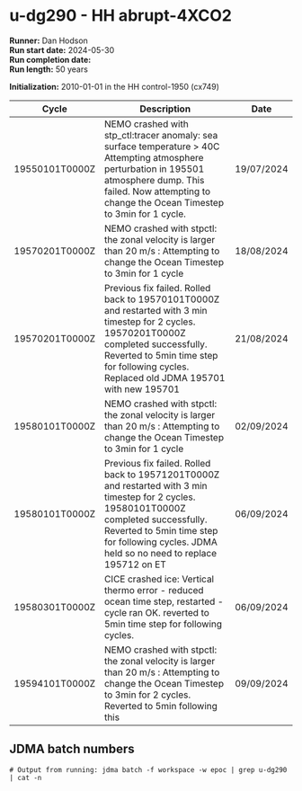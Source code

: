# u-dg290 - HH abrupt-4XCO2

**Runner:** Dan Hodson  
**Run start date:** 2024-05-30  
**Run completion date:**  
**Run length:** 50 years  

**Initialization:** 2010-01-01 in the HH control-1950 (cx749)

| Cycle | Description | Date |
| --- | --- | --- |
| 19550101T0000Z | NEMO crashed with stp_ctl:tracer anomaly: sea surface temperature > 40C Attempting atmosphere perturbation in 195501 atmosphere dump. This failed. Now attempting to change the Ocean Timestep to 3min for 1 cycle. | 19/07/2024 |
|19570201T0000Z| NEMO crashed with  stpctl: the zonal velocity is larger than 20 m/s : Attempting to change the Ocean Timestep to 3min for 1 cycle | 18/08/2024|
|19570201T0000Z|  Previous fix failed. Rolled back to 19570101T0000Z and restarted with 3 min timestep for 2 cycles. 19570201T0000Z completed successfully. Reverted to 5min time step for following cycles. Replaced old JDMA 195701 with new 195701 | 21/08/2024|
|19580101T0000Z| NEMO crashed with  stpctl: the zonal velocity is larger than 20 m/s : Attempting to change the Ocean Timestep to 3min for 1 cycle | 02/09/2024|
|19580101T0000Z|  Previous fix failed. Rolled back to 19571201T0000Z and restarted with 3 min timestep for 2 cycles. 19580101T0000Z completed successfully. Reverted to 5min time step for following cycles. JDMA held so no need to replace 195712 on ET | 06/09/2024|
|19580301T0000Z| CICE crashed ice: Vertical thermo error - reduced ocean time step, restarted - cycle ran OK. reverted to 5min time step for following cycles.  | 06/09/2024| 
|19594101T0000Z| NEMO crashed with  stpctl: the zonal velocity is larger than 20 m/s : Attempting to change the Ocean Timestep to 3min for 2 cycles. Reverted to 5min following this | 09/09/2024|


 


## JDMA batch numbers
```
# Output from running: jdma batch -f workspace -w epoc | grep u-dg290 | cat -n

```
